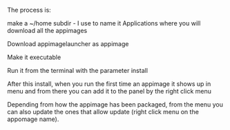 The process is:

make a ~/home subdir - I use to name it Applications where you will download all the appimages

Download appimagelauncher as appimage

Make it executable

Run it from the terminal with the parameter install

After this install, when you run the first time an appimage it shows up in menu and from there you can add it to the panel by the right click menu

Depending from how the appimage has been packaged, from the menu you can also update the ones that allow update (right click menu on the appomage name).
